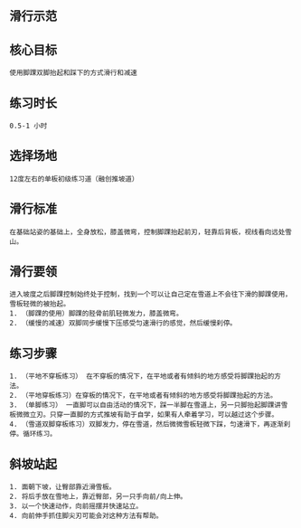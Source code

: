 ## 滑行示范

## 核心目标
    使用脚踝双脚抬起和踩下的方式滑行和减速
    
## 练习时长
    0.5-1 小时

## 选择场地
    12度左右的单板初级练习道（融创推坡道）

## 滑行标准
    在基础站姿的基础上，全身放松，膝盖微弯，控制脚踝抬起前刃，轻靠后背板，视线看向远处雪山。

## 滑行要领
    进入坡度之后脚踝控制始终处于控制，找到一个可以让自己定在雪道上不会往下滑的脚踝使用，雪板轻微的被抬起。
    1. （脚踝的使用）脚踝的胫骨前肌轻微发力，膝盖微弯。
    2. （缓慢的减速）双脚同步缓慢下压感受匀速滑行的感觉，然后缓慢刹停。
    
## 练习步骤
    1. （平地不穿板练习） 在不穿板的情况下，在平地或者有倾斜的地方感受将脚踝抬起的方法。
    2. （平地穿板练习）在穿板的情况下，在平地或者有倾斜的地方感受将脚踝抬起的方法。
    3. （单脚练习） 一直脚可以自由活动的情况下，踩一半脚在雪道上，另一只脚抬起脚踝讲雪板微微立刃。只穿一直脚的方式推坡有助于自学，如果有人牵着学习，可以越过这个步骤。
    4. （雪道双脚穿板练习）双脚发力，停在雪道，然后微微雪板轻微下踩，匀速滑下，再逐渐刹停。循环练习。

## 斜坡站起
    1. 面朝下坡，让臀部靠近滑雪板。
    2. 将后手放在雪地上，靠近臀部，另一只手向前/向上伸。
    3. 以一个快速动作，向前摇摆并快速站立。
    4. 向前伸手抓住脚尖刃可能会对这种方法有帮助。